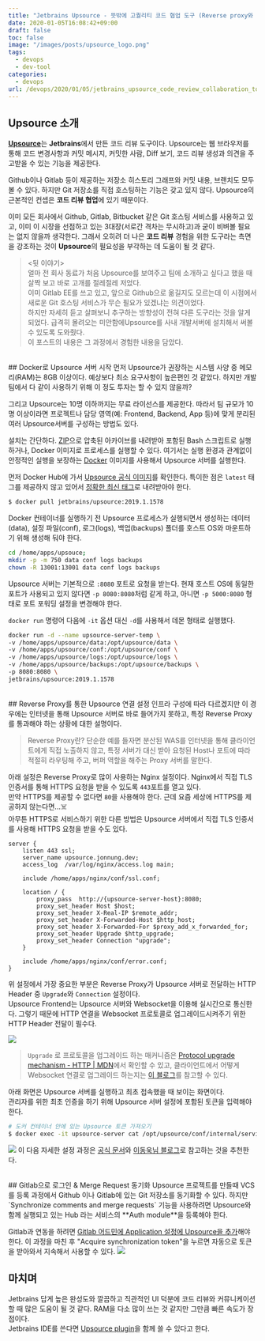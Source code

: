 ```yaml
---
title: "Jetbrains Upsource - 뜻밖에 고퀄리티 코드 협업 도구 (Reverse proxy와 함께 Docker로 설치하기)"
date: 2020-01-05T16:08:42+09:00
draft: false
toc: false
image: "/images/posts/upsource_logo.png"
tags:
  - devops
  - dev-tool
categories:
  - devops
url: /devops/2020/01/05/jetbrains_upsource_code_review_collaboration_tool/
---
```


## Upsource 소개
[**Upsource**](https://www.jetbrains.com/ko-kr/upsource/)는 **Jetbrains**에서 만든 코드 리뷰 도구이다. Upsource는 웹 브라우저를 통해 코드 변경사항과 커밋 메시지, 커밋한 사람, Diff 보기, 코드 리뷰 생성과 의견을 주고받을 수 있는 기능을 제공한다.  

Github이나 Gitlab 등이 제공하는 저장소 히스토리 그래프와 커밋 내용, 브랜치도 모두 볼 수 있다. 하지만 Git 저장소를 직접 호스팅하는 기능은 갖고 있지 않다. Upsource의 근본적인 컨셉은 **코드 리뷰 협업**에 있기 때문이다.  

이미 모든 회사에서 Github, Gitlab, Bitbucket 같은 Git 호스팅 서비스를 사용하고 있고, 이미 이 시장을 선점하고 있는 3대장(서로간 격차는 무시하고)과 굳이 비벼볼 필요는 없지 않을까 생각한다. 그래서 오히려  더 나은 **코드 리뷰** 경험을 위한 도구라는 측면을 강조하는 것이 **Upsource**의 필요성을 부각하는 데 도움이 될 것 같다.  

> <뒷 이야기>  
> 얼마 전 회사 동료가 처음 Upsource를 보여주고 팀에 소개하고 싶다고 했을 때 살짝 보고 바로 고개를 절레절레 저었다.  
> 이미 Gitlab EE를 쓰고 있고, 앞으로 Github으로 옮길지도 모르는데 이 시점에서 새로운 Git 호스팅 서비스가 무슨 필요가 있겠냐는 의견이었다.   
> 하지만 자세히 듣고 살펴보니 추구하는 방향성이 전혀 다른 도구라는 것을 알게 되었다. 급격히 몰려오는 미안함에Upsource를 사내 개발서버에 설치해서 써볼 수 있도록 도와줬다.  
> 이 포스트의 내용은 그 과정에서 경험한 내용을 담았다.  

<br/>
## Docker로 Upsource 서버 시작
먼저 Upsource가 권장하는 시스템 사양 중 메모리(RAM)는 8GB 이상이다. 예상보다 최소 요구사항이 높은편인 것 같았다. 하지만 개발팀에서 다 같이 사용하기 위해 이 정도 투자는 할 수 있지 않을까?  

그리고 Upsource는 10명 이하까지는 무료 라이선스를 제공한다. 따라서 팀 규모가 10명 이상이라면 프로젝트나 담당 영역(예: Frontend, Backend, App 등)에 맞게 분리된 여러 Upsource서버를 구성하는 방법도 있다.  

설치는 간단하다. [ZIP](https://www.jetbrains.com/help/upsource/zip-installation.html)으로 압축된 아카이브를 내려받아 포함된 Bash 스크립트로 실행하거나, Docker 이미지로 프로세스를 실행할 수 있다. 
여기서는 실행 환경과 관계없이 안정적인 실행을 보장하는 [Docker](https://www.jetbrains.com/help/upsource/docker-installation.html) 이미지를 사용해서 Upsource 서버를 실행한다.

먼저 Docker Hub에 가서 [Upsource 공식 이미지](https://hub.docker.com/r/jetbrains/upsource/)를 확인한다. 특이한 점은 `latest` 태그를 제공하지 않고 있어서 [정확한 최신 태그](https://hub.docker.com/r/jetbrains/upsource/tags)로 내려받아야 한다. 

```bash
$ docker pull jetbrains/upsource:2019.1.1578
```

Docker 컨테이너를 실행하기 전 Upsource 프로세스가 실행되면서 생성하는 데이터(data), 설정 파일(conf), 로그(logs), 백업(backups) 폴더를 호스트 OS와 마운트하기 위해 생성해 둬야 한다.  


```bash
cd /home/apps/upsouce;
mkdir -p -m 750 data conf logs backups
chown -R 13001:13001 data conf logs backups
```


Upsource 서버는 기본적으로 `:8080` 포트로 요청을 받는다. 현재 호스트 OS에 동일한 포트가 사용되고 있지 않다면 `-p 8080:8080`처럼 같게 하고, 아니면 `-p 5000:8080` 형태로 포트 포워딩 설정을 변경해야 한다. 

`docker run` 명령어 다음에 `-it` 옵션 대신 `-d`를 사용해서 데몬 형태로 실행했다.
```bash
docker run -d --name upsource-server-temp \
-v /home/apps/upsource/data:/opt/upsource/data \
-v /home/apps/upsource/conf:/opt/upsource/conf \
-v /home/apps/upsource/logs:/opt/upsource/logs \
-v /home/apps/upsource/backups:/opt/upsource/backups \
-p 8080:8080 \
jetbrains/upsource:2019.1.1578
```

<br/>
## Reverse Proxy를 통한 Upsource 연결 설정
인프라 구성에 따라 다르겠지만 이 경우에는 인터넷을 통해 Upsource 서버로 바로 들어가지 못하고, 특정 Reverse Proxy를 통과해야 하는 상황에 대한 설명이다.

> Reverse Proxy란? 단순한 예를 들자면 분산된 WAS를 인터넷을 통해 클라이언트에게 직접 노출하지 않고, 특정 서버가 대신 받아 요청된 Host나 포트에 따라 적절히 라우팅해 주고, 버퍼 역할을 해주는 Proxy 서버를 말한다.   

아래 설정은 Reverse Proxy로 많이 사용하는 Nginx 설정이다. Nginx에서 직접 TLS 인증서를 통해 HTTPS 요청을 받을 수 있도록 `443`포트를 열고 있다.  
만약 HTTPS를 제공할 수 없다면 `80`을 사용해야 한다. 근데 요즘 세상에 HTTPS를 제공하지 않는다면...☠️  
아무튼 HTTPS로 서비스하기 위한 다른 방법은 Upsource 서버에서 직접 TLS 인증서를 사용해 HTTPS 요청을 받을 수도 있다.  

```
server {
    listen 443 ssl;
    server_name upsource.jonnung.dev;
    access_log  /var/log/nginx/access.log main;

    include /home/apps/nginx/conf/ssl.conf;

    location / {
        proxy_pass  http://{upsource-server-host}:8080;
        proxy_set_header Host $host;
        proxy_set_header X-Real-IP $remote_addr;
        proxy_set_header X-Forwarded-Host $http_host;
        proxy_set_header X-Forwarded-For $proxy_add_x_forwarded_for;
        proxy_set_header Upgrade $http_upgrade;
        proxy_set_header Connection "upgrade";
    }

    include /home/apps/nginx/conf/error.conf;
}
```

위 설정에서 가장 중요한 부분은 Reverse Proxy가 Upsource 서버로 전달하는 HTTP Header 중 `Upgrade`와 `Connection` 설정이다.  
Upsource Frontend는 Upsource 서버와 Websocket을 이용해 실시간으로 통신한다. 그렇기 때문에 HTTP 연결을 Websocket 프로토콜로 업그레이드시켜주기 위한 HTTP Header 전달이 필수다.

![](upsource_websocket_connection_error.png)
> `Upgrade` 로 프로토콜을 업그레이드 하는 매커니즘은 [Protocol upgrade mechanism - HTTP | MDN](https://developer.mozilla.org/ko/docs/Web/HTTP/Protocol_upgrade_mechanism)에서 확인할 수 있고, 클라이언트에서 어떻게 Websocket 연결로 업그레이드 하는지는 [이 블로그](https://engineering.huiseoul.com/%EC%9E%90%EB%B0%94%EC%8A%A4%ED%81%AC%EB%A6%BD%ED%8A%B8%EB%8A%94-%EC%96%B4%EB%96%BB%EA%B2%8C-%EC%9E%91%EB%8F%99%ED%95%98%EB%8A%94%EA%B0%80-%EC%9B%B9%EC%86%8C%EC%BC%93-%EB%B0%8F-http-2-sse-1ccde9f9dc51)를 참고할 수 있다.  

아래 화면은 Upsource 서버를 실행하고 최초 접속했을 때 보이는 화면이다.  
관리자를 위한 최초 인증을 하기 위해 Upsource 서버 설정에 포함된 토큰을 입력해야 한다.  
```bash
# 도커 컨테이너 안에 있는 Upsource 토큰 가져오기
$ docker exec -it upsource-server cat /opt/upsource/conf/internal/services/configurationWizard/wizard_token.txt
```

![](upsource_admin_started.png)
이 다음 자세한 설정 과정은 [공식 문서](https://www.jetbrains.com/help/upsource/getting-started.html)와 [이동욱님 블로그](https://jojoldu.tistory.com/256)로 참고하는 것을 추천한다.

<br/>
## Gitlab으로 로그인 & Merge Request 동기화
Upsource 프로젝트를 만들때 VCS를 등록 과정에서 Github 이나 Gitlab에 있는 Git 저장소를 동기화할 수 있다.
하지만 `Synchronize comments and merge requests` 기능을 사용하려면 Upsource와 함께 실행되고 있는 Hub 라는 서비스의 **Auth module**을 등록해야 한다. 

Gitlab과 연동을 하려면 [Gitlab 어드민에 Application 설정에 Upsource을 추가](https://www.jetbrains.com/help/hub/2019.1/gitlab-auth-module.html)해야 한다. 
이 과정을 마친 후 "Acquire synchronization token"을 누르면 자동으로 토큰을 받아와서 지속해서 사용할 수 있다.
![](upsource_gitlab_auth_module.png)
<br/>
## 마치며
Jetbrains 답게 높은 완성도와 깔끔하고 직관적인 UI 덕분에 코드 리뷰와 커뮤니케이션할 때 많은 도움이 될 것 같다. RAM을 다소 많이 쓰는 것 같지만 그만큼 빠른 속도가 장점이다.  
Jetbrains IDE를 쓴다면 [Upsource plugin](https://www.jetbrains.com/help/upsource/installing-plugin.html)을 함께 쓸 수 있다고 한다.  
